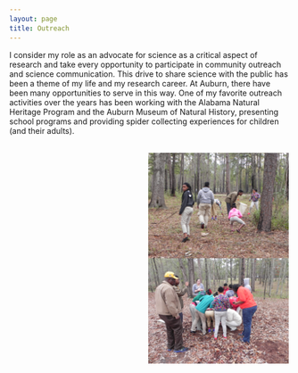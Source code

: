 ```yaml
---
layout: page
title: Outreach
---
```


I consider my role as an advocate for science as a critical aspect of research and take every opportunity to participate in community outreach and science communication. This drive to share science with the public has been a theme of my life and my research career. At Auburn, there have been many opportunities to serve in this way. One of my favorite outreach activities over the years has been working with the Alabama Natural Heritage Program and the Auburn Museum of Natural History, presenting school programs and providing spider collecting experiences for children (and their adults).

</br>

<img style="float: right;" hspace="3" src="/img/DSCN7844.jpg" width="50%"/>

<img style="float: right;" hspace="3" src="/img/DSCN7826.jpg" width="50%"/>
